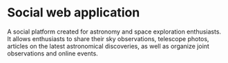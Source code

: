 # Social web application

A social platform created for astronomy and space exploration enthusiasts. It allows enthusiasts to share their sky observations, telescope photos, articles on the latest astronomical discoveries, as well as organize joint observations and online events.
